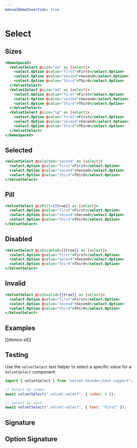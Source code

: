 ```yaml
---
manualDemoInsertion: true
---
```


# Select

## Sizes

```hbs preview-template
<DemoSpaceX>
  <VelvetSelect @size="sm" as |select|>
    <select.Option @value="first">First</select.Option>
    <select.Option @value="second">Second</select.Option>
    <select.Option @value="third">Third</select.Option>
  </VelvetSelect>
  <VelvetSelect @size="md" as |select|>
    <select.Option @value="first">First</select.Option>
    <select.Option @value="second">Second</select.Option>
    <select.Option @value="third">Third</select.Option>
  </VelvetSelect>
  <VelvetSelect @size="lg" as |select|>
    <select.Option @value="first">First</select.Option>
    <select.Option @value="second">Second</select.Option>
    <select.Option @value="third">Third</select.Option>
  </VelvetSelect>
</DemoSpaceX>
```

## Selected

```hbs preview-template
<VelvetSelect @selected="second" as |select|>
  <select.Option @value="first">First</select.Option>
  <select.Option @value="second">Second</select.Option>
  <select.Option @value="third">Third</select.Option>
</VelvetSelect>
```

## Pill

```hbs preview-template
<VelvetSelect @isPill={{true}} as |select|>
  <select.Option @value="first">First</select.Option>
  <select.Option @value="second">Second</select.Option>
  <select.Option @value="third">Third</select.Option>
</VelvetSelect>
```

## Disabled

```hbs preview-template
<VelvetSelect @isDisabled={{true}} as |select|>
  <select.Option @value="first">First</select.Option>
  <select.Option @value="second">Second</select.Option>
  <select.Option @value="third">Third</select.Option>
</VelvetSelect>
```

## Invalid

```hbs preview-template
<VelvetSelect @isInvalid={{true}} as |select|>
  <select.Option @value="first">First</select.Option>
  <select.Option @value="second">Second</select.Option>
  <select.Option @value="third">Third</select.Option>
</VelvetSelect>
```

## Examples

[[demos-all]]

## Testing

Use the `velvetSelect` test helper to select a specific value for a
`VelvetSelect` component.

```js
import { velvetSelect } from "velvet-thunder/test-support";

// Select by index:
await velvetSelect(".velvet-select", { index: 0 });

// Select by text:
await velvetSelect(".velvet-select", { text: "First" });
```

## Signature

<!-- component-signature: velvet-select -->

## Option Signature

<!-- component-signature: velvet-select/option -->
